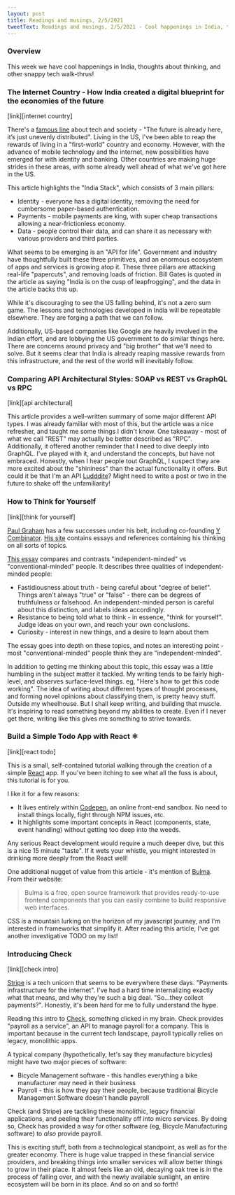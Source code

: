 ```yaml
---
layout: post
title: Readings and musings, 2/5/2021
tweetText: Readings and musings, 2/5/2021 - Cool happenings in India, thoughts about thinking, and other snappy tech walk-thrus
---
```


<h3>Overview</h3>
This week we have cool happenings in India, thoughts about thinking, and other snappy tech walk-thrus!

<h3>The Internet Country - How India created a digital blueprint for the economies of the future</h3>
[link][internet country]

There's a [famous line][future uneven] about tech and society - "The future is already here, it’s just unevenly distributed".  Living in the US, I've been able to reap the rewards of living in a "first-world" country and economy.  However, with the advance of mobile technology and the internet, new possibilities have emerged for with identity and banking.  Other countries are making huge strides in these areas, with some already well ahead of what we've got here in the US.  

This article highlights the "India Stack", which consists of 3 main pillars:

* Identity - everyone has a digital identity, removing the need for cumbersome paper-based authentication.
* Payments - mobile payments are king, with super cheap transactions allowing a near-frictionless economy.
* Data - people control their data, and can share it as necessary with various providers and third parties.

What seems to be emerging is an "API for life".  Government and industry have thoughtfully built these three primitives, and an enormous ecosystem of apps and services is growing atop it.  These three pillars are attacking real-life "papercuts", and removing loads of friction.  Bill Gates is quoted in the article as saying "India is on the cusp of leapfrogging", and the data in the article backs this up.

While it's discouraging to see the US falling behind, it's not a zero sum game.  The lessons and technologies developed in India will be repeatable elsewhere.  They are forging a path that we can follow.  

Additionally, US-based companies like Google are heavily involved in the Indian effort, and are lobbying the US government to do similar things here.  There are concerns around privacy and "big brother" that we'll need to solve.  But it seems clear that India is already reaping massive rewards from this infrastructure, and the rest of the world will inevitably follow.  

<h3>Comparing API Architectural Styles: SOAP vs REST vs GraphQL vs RPC</h3>
[link][api architectural]

This article provides a well-written summary of some major different API types.  I was already familiar with most of this, but the article was a nice refresher, and taught me some things I didn't know.  One takeaway - most of what we call "REST" may actually be better described as "RPC".  Additionally, it offered another reminder that I need to dive deeply into GraphQL.  I've played with it, and understand the concepts, but have not embraced.  Honestly, when I hear people tout GraphQL, I suspect they are more excited about the "shininess" than the actual functionality it offers.  But could it be that I'm an API [Ludddite][luddite]?  Might need to write a post or two in the future to shake off the unfamiliarity!

<h3>How to Think for Yourself</h3>
[link][think for yourself]

[Paul Graham][paul graham] has a few successes under his belt, including co-founding [Y Combinator][y combinator].  [His site][paul graham site] contains essays and references containing his thinking on all sorts of topics.  

[This essay][think for yourself] compares and contrasts "independent-minded" vs "conventional-minded" people.  It describes three qualities of independent-minded people:

* Fastidiousness about truth - being careful about "degree of belief".  Things aren't always "true" or "false" - there can be degrees of truthfulness or falsehood.  An independent-minded person is careful about this distinction, and labels ideas accordingly.
* Resistance to being told what to think - in essence, "think for yourself".  Judge ideas on your own, and reach your own conclusions.
* Curiosity - interest in new things, and a desire to learn about them

The essay goes into depth on these topics, and notes an interesting point - most "conventional-minded" people think they are "independent-minded".

In addition to getting me thinking about this topic, this essay was a little humbling in the subject matter it tackled.  My writing tends to be fairly high-level, and observes surface-level things.  eg, "Here's how to get this code working".  The idea of writing about different types of thought processes, and forming novel opinions about classifying them, is pretty heavy stuff.  Outside my wheelhouse.  But I shall keep writing, and building that muscle.  It's inspiring to read something beyond my abilities to create.  Even if I never get there, writing like this gives me something to strive towards.

<h3>Build a Simple Todo App with React ⚛</h3>
[link][react todo]

This is a small, self-contained tutorial walking through the creation of a simple [React][react] app.  If you've been itching to see what all the fuss is about, this tutorial is for you.  

I like it for a few reasons:

* It lives entirely within [Codepen][codepen], an online front-end sandbox.  No need to install things locally, fight through NPM issues, etc.  
* It highlights some important concepts in React (components, state, event handling) without getting too deep into the weeds.

Any serious React development would require a much deeper dive, but this is a nice 15 minute "taste".  If it wets your whistle, you might interested in drinking more deeply from the React well!

One additional nugget of value from this article - it's mention of [Bulma][bulma].  From their website:

> Bulma is a free, open source framework that provides ready-to-use frontend components that you can easily combine to build responsive web interfaces.

CSS is a mountain lurking on the horizon of my javascript journey, and I'm interested in frameworks that simplify it.  After reading this article, I've got another investigative TODO on my list!

<h3>Introducing Check</h3>
[link][check intro]

[Stripe][stripe] is a tech unicorn that seems to be everywhere these days.  "Payments infrastructure for the internet".  I've had a hard time internalizing exactly what that means, and why they're such a big deal.  "So...they collect payments?".  Honestly, it's been hard for me to fully understand the hype.

Reading this intro to [Check][check], something clicked in my brain.  Check provides "payroll as a service", an API to manage payroll for a company.  This is important because in the current tech landscape, payroll typically relies on legacy, monolithic apps.  

A typical company (hypothetically, let's say they manufacture bicycles) might have two major pieces of software:

* Bicycle Management software - this handles everything a bike manufacturer may need in their business
* Payroll - this is how they pay their people, because traditional Bicycle Management Software doesn't handle payroll

Check (and Stripe) are tackling these monolithic, legacy financial applications, and peeling their functionality off into micro services.  By doing so, Check has provided a way for other software (eg, Bicycle Manufacturing software) to *also* provide payroll.  

This is exciting stuff, both from a technological standpoint, as well as for the greater economy.  There is huge value trapped in these financial service providers, and breaking things into smaller services will allow better things to grow in their place.  It almost feels like an old, decaying oak tree is in the process of falling over, and with the newly available sunlight, an entire ecosystem will be born in its place.  And so on and so forth!

[internet country]: https://tigerfeathers.substack.com/p/the-internet-country
[future uneven]: https://quoteinvestigator.com/2012/01/24/future-has-arrived
[api architectural]: https://levelup.gitconnected.com/comparing-api-architectural-styles-soap-vs-rest-vs-graphql-vs-rpc-84a3720adefa
[luddite]: https://en.wikipedia.org/wiki/Luddite#Modern_usage
[think for yourself]: http://paulgraham.com/think.html
[paul graham]: https://twitter.com/paulg
[y combinator]: https://www.ycombinator.com/
[paul graham site]: http://paulgraham.com/index.html
[react todo]: https://medium.com/javascript-in-plain-english/build-a-simple-todo-app-with-react-561579b39ad1
[react]: https://reactjs.org/
[codepen]: https://codepen.io/
[bulma]: https://bulma.io/
[check intro]: https://checkhq.com/blog/introducing-check/
[check]: https://checkhq.com/
[stripe]: https://stripe.com/